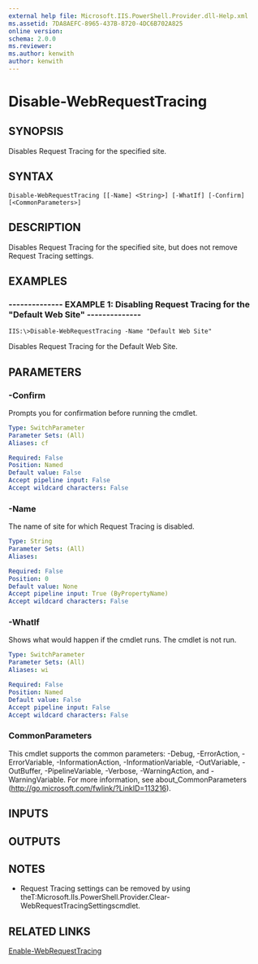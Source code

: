 ```yaml
---
external help file: Microsoft.IIS.PowerShell.Provider.dll-Help.xml
ms.assetid: 7DA8AEFC-8965-437B-8720-4DC6B702A825
online version: 
schema: 2.0.0
ms.reviewer:
ms.author: kenwith
author: kenwith
---
```


# Disable-WebRequestTracing

## SYNOPSIS
Disables Request Tracing for the specified site.

## SYNTAX

```
Disable-WebRequestTracing [[-Name] <String>] [-WhatIf] [-Confirm] [<CommonParameters>]
```

## DESCRIPTION
Disables Request Tracing for the specified site, but does not remove Request Tracing settings.

## EXAMPLES

### -------------- EXAMPLE 1: Disabling Request Tracing for the "Default Web Site" --------------
```
IIS:\>Disable-WebRequestTracing -Name "Default Web Site"
```

Disables Request Tracing for the Default Web Site.

## PARAMETERS

### -Confirm
Prompts you for confirmation before running the cmdlet.

```yaml
Type: SwitchParameter
Parameter Sets: (All)
Aliases: cf

Required: False
Position: Named
Default value: False
Accept pipeline input: False
Accept wildcard characters: False
```

### -Name
The name of site for which Request Tracing is disabled.

```yaml
Type: String
Parameter Sets: (All)
Aliases: 

Required: False
Position: 0
Default value: None
Accept pipeline input: True (ByPropertyName)
Accept wildcard characters: False
```

### -WhatIf
Shows what would happen if the cmdlet runs.
The cmdlet is not run.

```yaml
Type: SwitchParameter
Parameter Sets: (All)
Aliases: wi

Required: False
Position: Named
Default value: False
Accept pipeline input: False
Accept wildcard characters: False
```

### CommonParameters
This cmdlet supports the common parameters: -Debug, -ErrorAction, -ErrorVariable, -InformationAction, -InformationVariable, -OutVariable, -OutBuffer, -PipelineVariable, -Verbose, -WarningAction, and -WarningVariable. For more information, see about_CommonParameters (http://go.microsoft.com/fwlink/?LinkID=113216).

## INPUTS

## OUTPUTS

## NOTES
* Request Tracing settings can be removed by using theT:Microsoft.IIs.PowerShell.Provider.Clear-WebRequestTracingSettingscmdlet.

## RELATED LINKS

[Enable-WebRequestTracing](./Enable-WebRequestTracing.md)

